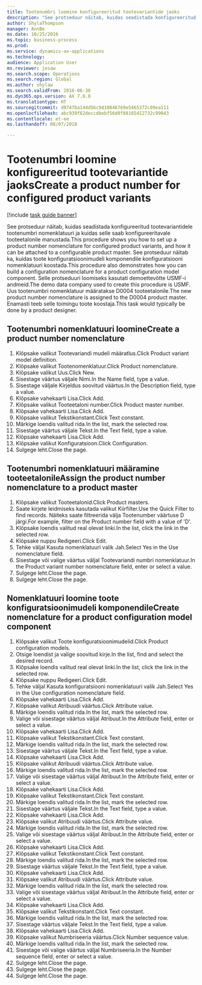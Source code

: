 ```yaml
--- 
title: Tootenumbri loomine konfigureeritud tootevariantide jaoks
description: "See protseduur näitab, kuidas seadistada konfigureeritud tootevariantidele tootenumbri nomenklatuuri ja kuidas selle saab konfigureeritavale tooteetalonile manustada."
author: ShylaThompson
manager: AnnBe
ms.date: 10/25/2016
ms.topic: business-process
ms.prod: 
ms.service: dynamics-ax-applications
ms.technology: 
audience: Application User
ms.reviewer: josaw
ms.search.scope: Operations
ms.search.region: Global
ms.author: shylaw
ms.search.validFrom: 2016-06-30
ms.dyn365.ops.version: AX 7.0.0
ms.translationtype: HT
ms.sourcegitcommit: d9747ba144d56c9410846769e5465372c89ea111
ms.openlocfilehash: abc939f62deccdbebf56d0f88165d12732c99043
ms.contentlocale: et-ee
ms.lasthandoff: 08/07/2018

---
```

# <a name="create-a-product-number-for-configured-product-variants"></a><span data-ttu-id="32d54-103">Tootenumbri loomine konfigureeritud tootevariantide jaoks</span><span class="sxs-lookup"><span data-stu-id="32d54-103">Create a product number for configured product variants</span></span>

[!include [task guide banner](../../includes/task-guide-banner.md)]

<span data-ttu-id="32d54-104">See protseduur näitab, kuidas seadistada konfigureeritud tootevariantidele tootenumbri nomenklatuuri ja kuidas selle saab konfigureeritavale tooteetalonile manustada.</span><span class="sxs-lookup"><span data-stu-id="32d54-104">This procedure shows you how to set up a product number nomenclature for configured product variants, and how it can be attached to a configurable product master.</span></span> <span data-ttu-id="32d54-105">See protseduur näitab ka, kuidas toote konfiguratsioonimudeli komponendile konfiguratsiooni nomenklatuuri koostada.</span><span class="sxs-lookup"><span data-stu-id="32d54-105">This procedure also demonstrates how you can build a configuration nomenclature for a product configuration model component.</span></span> <span data-ttu-id="32d54-106">Selle protseduuri loomiseks kasutati demoettevõtte USMF-i andmeid.</span><span class="sxs-lookup"><span data-stu-id="32d54-106">The demo data company used to create this procedure is USMF.</span></span> <span data-ttu-id="32d54-107">Uus tootenumbri nomenklatuur määratakse D0004 tooteetalonile.</span><span class="sxs-lookup"><span data-stu-id="32d54-107">The new product number nomenclature is assigned to the D0004 product master.</span></span> <span data-ttu-id="32d54-108">Enamasti teeb selle toimingu toote koostaja.</span><span class="sxs-lookup"><span data-stu-id="32d54-108">This task would typically be done by a product designer.</span></span>


## <a name="create-a-product-number-nomenclature"></a><span data-ttu-id="32d54-109">Tootenumbri nomenklatuuri loomine</span><span class="sxs-lookup"><span data-stu-id="32d54-109">Create a product number nomenclature</span></span>
1. <span data-ttu-id="32d54-110">Klõpsake valikut Tootevariandi mudeli määratlus.</span><span class="sxs-lookup"><span data-stu-id="32d54-110">Click Product variant model definition.</span></span>
2. <span data-ttu-id="32d54-111">Klõpsake valikut Tootenomenklatuur.</span><span class="sxs-lookup"><span data-stu-id="32d54-111">Click Product nomenclature.</span></span>
3. <span data-ttu-id="32d54-112">Klõpsake valikut Uus.</span><span class="sxs-lookup"><span data-stu-id="32d54-112">Click New.</span></span>
4. <span data-ttu-id="32d54-113">Sisestage väärtus väljale Nimi.</span><span class="sxs-lookup"><span data-stu-id="32d54-113">In the Name field, type a value.</span></span>
5. <span data-ttu-id="32d54-114">Sisestage väljale Kirjeldus soovitud väärtus.</span><span class="sxs-lookup"><span data-stu-id="32d54-114">In the Description field, type a value.</span></span>
6. <span data-ttu-id="32d54-115">Klõpsake vahekaarti Lisa.</span><span class="sxs-lookup"><span data-stu-id="32d54-115">Click Add.</span></span>
7. <span data-ttu-id="32d54-116">Klõpsake valikut Tooteetaloni number.</span><span class="sxs-lookup"><span data-stu-id="32d54-116">Click Product master number.</span></span>
8. <span data-ttu-id="32d54-117">Klõpsake vahekaarti Lisa.</span><span class="sxs-lookup"><span data-stu-id="32d54-117">Click Add.</span></span>
9. <span data-ttu-id="32d54-118">Klõpsake valikut Tekstikonstant.</span><span class="sxs-lookup"><span data-stu-id="32d54-118">Click Text constant.</span></span>
10. <span data-ttu-id="32d54-119">Märkige loendis valitud rida.</span><span class="sxs-lookup"><span data-stu-id="32d54-119">In the list, mark the selected row.</span></span>
11. <span data-ttu-id="32d54-120">Sisestage väärtus väljale Tekst.</span><span class="sxs-lookup"><span data-stu-id="32d54-120">In the Text field, type a value.</span></span>
12. <span data-ttu-id="32d54-121">Klõpsake vahekaarti Lisa.</span><span class="sxs-lookup"><span data-stu-id="32d54-121">Click Add.</span></span>
13. <span data-ttu-id="32d54-122">Klõpsake valikut Konfiguratsioon.</span><span class="sxs-lookup"><span data-stu-id="32d54-122">Click Configuration.</span></span>
14. <span data-ttu-id="32d54-123">Sulgege leht.</span><span class="sxs-lookup"><span data-stu-id="32d54-123">Close the page.</span></span>

## <a name="assign-the-product-number-nomenclature-to-a-product-master"></a><span data-ttu-id="32d54-124">Tootenumbri nomenklatuuri määramine tooteetalonile</span><span class="sxs-lookup"><span data-stu-id="32d54-124">Assign the product number nomenclature to a product master</span></span>
1. <span data-ttu-id="32d54-125">Klõpsake valikut Tooteetalonid.</span><span class="sxs-lookup"><span data-stu-id="32d54-125">Click Product masters.</span></span>
2. <span data-ttu-id="32d54-126">Saate kirjete leidmiseks kasutada valikut Kiirfilter.</span><span class="sxs-lookup"><span data-stu-id="32d54-126">Use the Quick Filter to find records.</span></span> <span data-ttu-id="32d54-127">Näiteks saate filtreerida välja Tootenumber väärtuse D järgi.</span><span class="sxs-lookup"><span data-stu-id="32d54-127">For example, filter on the Product number field with a value of 'D'.</span></span>
3. <span data-ttu-id="32d54-128">Klõpsake loendis valitud real olevat linki.</span><span class="sxs-lookup"><span data-stu-id="32d54-128">In the list, click the link in the selected row.</span></span>
4. <span data-ttu-id="32d54-129">Klõpsake nuppu Redigeeri.</span><span class="sxs-lookup"><span data-stu-id="32d54-129">Click Edit.</span></span>
5. <span data-ttu-id="32d54-130">Tehke väljal Kasuta nomenklatuuri valik Jah.</span><span class="sxs-lookup"><span data-stu-id="32d54-130">Select Yes in the Use nomenclature field.</span></span>
6. <span data-ttu-id="32d54-131">Sisestage või valige väärtus väljal Tootevariandi numbri nomenklatuur.</span><span class="sxs-lookup"><span data-stu-id="32d54-131">In the Product variant number nomenclature field, enter or select a value.</span></span>
7. <span data-ttu-id="32d54-132">Sulgege leht.</span><span class="sxs-lookup"><span data-stu-id="32d54-132">Close the page.</span></span>
8. <span data-ttu-id="32d54-133">Sulgege leht.</span><span class="sxs-lookup"><span data-stu-id="32d54-133">Close the page.</span></span>

## <a name="create-nomenclature-for-a-product-configuration-model-component"></a><span data-ttu-id="32d54-134">Nomenklatuuri loomine toote konfiguratsioonimudeli komponendile</span><span class="sxs-lookup"><span data-stu-id="32d54-134">Create nomenclature for a product configuration model component</span></span>
1. <span data-ttu-id="32d54-135">Klõpsake valikut Toote konfiguratsioonimudelid.</span><span class="sxs-lookup"><span data-stu-id="32d54-135">Click Product configuration models.</span></span>
2. <span data-ttu-id="32d54-136">Otsige loendist ja valige soovitud kirje.</span><span class="sxs-lookup"><span data-stu-id="32d54-136">In the list, find and select the desired record.</span></span>
3. <span data-ttu-id="32d54-137">Klõpsake loendis valitud real olevat linki.</span><span class="sxs-lookup"><span data-stu-id="32d54-137">In the list, click the link in the selected row.</span></span>
4. <span data-ttu-id="32d54-138">Klõpsake nuppu Redigeeri.</span><span class="sxs-lookup"><span data-stu-id="32d54-138">Click Edit.</span></span>
5. <span data-ttu-id="32d54-139">Tehke väljal Kasuta konfiguratsiooni nomenklatuuri valik Jah.</span><span class="sxs-lookup"><span data-stu-id="32d54-139">Select Yes in the Use configuration nomenclature field.</span></span>
6. <span data-ttu-id="32d54-140">Klõpsake vahekaarti Lisa.</span><span class="sxs-lookup"><span data-stu-id="32d54-140">Click Add.</span></span>
7. <span data-ttu-id="32d54-141">Klõpsake valikut Atribuudi väärtus.</span><span class="sxs-lookup"><span data-stu-id="32d54-141">Click Attribute value.</span></span>
8. <span data-ttu-id="32d54-142">Märkige loendis valitud rida.</span><span class="sxs-lookup"><span data-stu-id="32d54-142">In the list, mark the selected row.</span></span>
9. <span data-ttu-id="32d54-143">Valige või sisestage väärtus väljal Atribuut.</span><span class="sxs-lookup"><span data-stu-id="32d54-143">In the Attribute field, enter or select a value.</span></span>
10. <span data-ttu-id="32d54-144">Klõpsake vahekaarti Lisa.</span><span class="sxs-lookup"><span data-stu-id="32d54-144">Click Add.</span></span>
11. <span data-ttu-id="32d54-145">Klõpsake valikut Tekstikonstant.</span><span class="sxs-lookup"><span data-stu-id="32d54-145">Click Text constant.</span></span>
12. <span data-ttu-id="32d54-146">Märkige loendis valitud rida.</span><span class="sxs-lookup"><span data-stu-id="32d54-146">In the list, mark the selected row.</span></span>
13. <span data-ttu-id="32d54-147">Sisestage väärtus väljale Tekst.</span><span class="sxs-lookup"><span data-stu-id="32d54-147">In the Text field, type a value.</span></span>
14. <span data-ttu-id="32d54-148">Klõpsake vahekaarti Lisa.</span><span class="sxs-lookup"><span data-stu-id="32d54-148">Click Add.</span></span>
15. <span data-ttu-id="32d54-149">Klõpsake valikut Atribuudi väärtus.</span><span class="sxs-lookup"><span data-stu-id="32d54-149">Click Attribute value.</span></span>
16. <span data-ttu-id="32d54-150">Märkige loendis valitud rida.</span><span class="sxs-lookup"><span data-stu-id="32d54-150">In the list, mark the selected row.</span></span>
17. <span data-ttu-id="32d54-151">Valige või sisestage väärtus väljal Atribuut.</span><span class="sxs-lookup"><span data-stu-id="32d54-151">In the Attribute field, enter or select a value.</span></span>
18. <span data-ttu-id="32d54-152">Klõpsake vahekaarti Lisa.</span><span class="sxs-lookup"><span data-stu-id="32d54-152">Click Add.</span></span>
19. <span data-ttu-id="32d54-153">Klõpsake valikut Tekstikonstant.</span><span class="sxs-lookup"><span data-stu-id="32d54-153">Click Text constant.</span></span>
20. <span data-ttu-id="32d54-154">Märkige loendis valitud rida.</span><span class="sxs-lookup"><span data-stu-id="32d54-154">In the list, mark the selected row.</span></span>
21. <span data-ttu-id="32d54-155">Sisestage väärtus väljale Tekst.</span><span class="sxs-lookup"><span data-stu-id="32d54-155">In the Text field, type a value.</span></span>
22. <span data-ttu-id="32d54-156">Klõpsake vahekaarti Lisa.</span><span class="sxs-lookup"><span data-stu-id="32d54-156">Click Add.</span></span>
23. <span data-ttu-id="32d54-157">Klõpsake valikut Atribuudi väärtus.</span><span class="sxs-lookup"><span data-stu-id="32d54-157">Click Attribute value.</span></span>
24. <span data-ttu-id="32d54-158">Märkige loendis valitud rida.</span><span class="sxs-lookup"><span data-stu-id="32d54-158">In the list, mark the selected row.</span></span>
25. <span data-ttu-id="32d54-159">Valige või sisestage väärtus väljal Atribuut.</span><span class="sxs-lookup"><span data-stu-id="32d54-159">In the Attribute field, enter or select a value.</span></span>
26. <span data-ttu-id="32d54-160">Klõpsake vahekaarti Lisa.</span><span class="sxs-lookup"><span data-stu-id="32d54-160">Click Add.</span></span>
27. <span data-ttu-id="32d54-161">Klõpsake valikut Tekstikonstant.</span><span class="sxs-lookup"><span data-stu-id="32d54-161">Click Text constant.</span></span>
28. <span data-ttu-id="32d54-162">Märkige loendis valitud rida.</span><span class="sxs-lookup"><span data-stu-id="32d54-162">In the list, mark the selected row.</span></span>
29. <span data-ttu-id="32d54-163">Sisestage väärtus väljale Tekst.</span><span class="sxs-lookup"><span data-stu-id="32d54-163">In the Text field, type a value.</span></span>
30. <span data-ttu-id="32d54-164">Klõpsake vahekaarti Lisa.</span><span class="sxs-lookup"><span data-stu-id="32d54-164">Click Add.</span></span>
31. <span data-ttu-id="32d54-165">Klõpsake valikut Atribuudi väärtus.</span><span class="sxs-lookup"><span data-stu-id="32d54-165">Click Attribute value.</span></span>
32. <span data-ttu-id="32d54-166">Märkige loendis valitud rida.</span><span class="sxs-lookup"><span data-stu-id="32d54-166">In the list, mark the selected row.</span></span>
33. <span data-ttu-id="32d54-167">Valige või sisestage väärtus väljal Atribuut.</span><span class="sxs-lookup"><span data-stu-id="32d54-167">In the Attribute field, enter or select a value.</span></span>
34. <span data-ttu-id="32d54-168">Klõpsake vahekaarti Lisa.</span><span class="sxs-lookup"><span data-stu-id="32d54-168">Click Add.</span></span>
35. <span data-ttu-id="32d54-169">Klõpsake valikut Tekstikonstant.</span><span class="sxs-lookup"><span data-stu-id="32d54-169">Click Text constant.</span></span>
36. <span data-ttu-id="32d54-170">Märkige loendis valitud rida.</span><span class="sxs-lookup"><span data-stu-id="32d54-170">In the list, mark the selected row.</span></span>
37. <span data-ttu-id="32d54-171">Sisestage väärtus väljale Tekst.</span><span class="sxs-lookup"><span data-stu-id="32d54-171">In the Text field, type a value.</span></span>
38. <span data-ttu-id="32d54-172">Klõpsake vahekaarti Lisa.</span><span class="sxs-lookup"><span data-stu-id="32d54-172">Click Add.</span></span>
39. <span data-ttu-id="32d54-173">Klõpsake valikut Numbriseeria väärtus.</span><span class="sxs-lookup"><span data-stu-id="32d54-173">Click Number sequence value.</span></span>
40. <span data-ttu-id="32d54-174">Märkige loendis valitud rida.</span><span class="sxs-lookup"><span data-stu-id="32d54-174">In the list, mark the selected row.</span></span>
41. <span data-ttu-id="32d54-175">Sisestage või valige väärtus väljal Numbriseeria.</span><span class="sxs-lookup"><span data-stu-id="32d54-175">In the Number sequence field, enter or select a value.</span></span>
42. <span data-ttu-id="32d54-176">Sulgege leht.</span><span class="sxs-lookup"><span data-stu-id="32d54-176">Close the page.</span></span>
43. <span data-ttu-id="32d54-177">Sulgege leht.</span><span class="sxs-lookup"><span data-stu-id="32d54-177">Close the page.</span></span>
44. <span data-ttu-id="32d54-178">Sulgege leht.</span><span class="sxs-lookup"><span data-stu-id="32d54-178">Close the page.</span></span>


